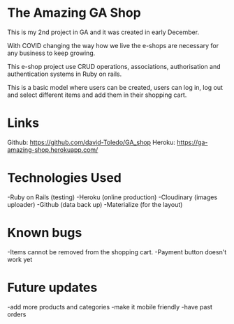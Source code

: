 The Amazing GA Shop
=================================================================================

This is my 2nd project in GA and it was created in early December.

With COVID changing the way how we live the e-shops are necessary for any business to keep growing.

This e-shop project use CRUD operations, associations, authorisation and authentication systems in Ruby on rails.

This is a basic model where users can be created, users can log in, log out and select different items and add them in their shopping cart.

Links
============================================================
Github: https://github.com/david-Toledo/GA_shop
Heroku: https://ga-amazing-shop.herokuapp.com/

Technologies Used
=============================================================
-Ruby on Rails (testing)
-Heroku (online production)
-Cloudinary (images uploader)
-Github (data back up)
-Materialize (for the layout)

Known bugs
==============================================================
-Items cannot be removed from the shopping cart.
-Payment button doesn't work yet


Future updates
=================================================================
-add more products and categories
-make it mobile friendly
-have past orders
